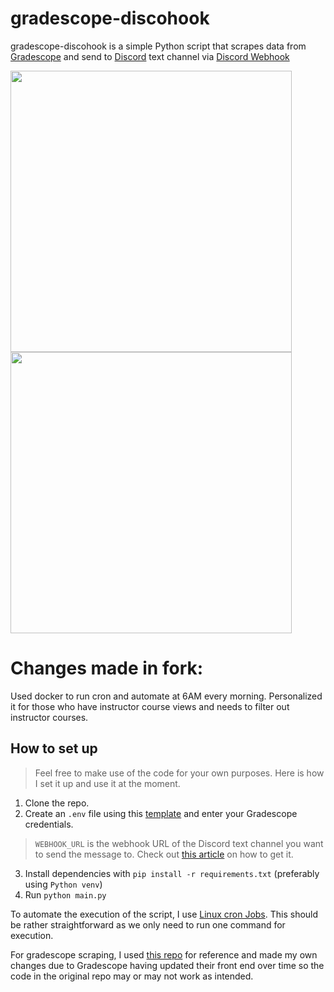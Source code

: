 # gradescope-discohook

gradescope-discohook is a simple Python script that scrapes data from [Gradescope](https://www.gradescope.com/) and send to [Discord](https://discord.com/) text channel via [Discord Webhook](https://discord.com/developers/docs/resources/webhook)

 <img src="https://github.com/bachtran02/gradescope-discohook/assets/83796054/42e4f3e0-863b-4b03-88d6-4d5f1b6bd0e2" width="450">

 <img src="https://github.com/bachtran02/gradescope-discohook/assets/83796054/b6bb7015-401b-485c-968c-91baa974381e" width="450">

# Changes made in fork:
Used docker to run cron and automate at 6AM every morning. Personalized it for those who have instructor course views and needs to filter out instructor courses.

## How to set up

> Feel free to make use of the code for your own purposes. Here is how I set it up and use it at the moment.

1. Clone the repo.
2. Create an `.env` file using this [template](https://github.com/bachtran02/gradescope-discohook/blob/master/.env.example) and enter your Gradescope credentials. 

> `WEBHOOK_URL` is the webhook URL of the Discord text channel you want to send the message to. Check out [this article](https://support.discord.com/hc/en-us/articles/228383668-Intro-to-Webhooks) on how to get it.

3. Install dependencies with `pip install -r requirements.txt` (preferably using `Python venv`)  
4.  Run `python main.py`

To automate the execution of the script, I use [Linux cron Jobs](https://www.freecodecamp.org/news/cron-jobs-in-linux/). This should be rather straightforward as we only need to run one command for execution.  


 For gradescope scraping, I used [this repo](https://github.com/jlumbroso/pylifttk) for reference and made my own changes due to Gradescope having updated their front end over time so the code in the original repo may or may not work as intended. 

